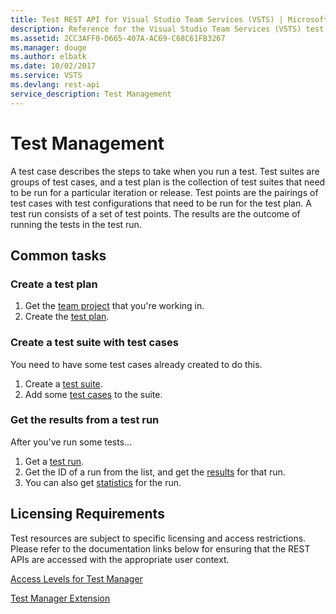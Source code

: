 ```yaml
---
title: Test REST API for Visual Studio Team Services (VSTS) | Microsoft Docs
description: Reference for the Visual Studio Team Services (VSTS) test REST API
ms.assetid: 2CC3AFF0-D665-407A-AC69-C68C61FB3267
ms.manager: douge
ms.author: elbatk
ms.date: 10/02/2017
ms.service: VSTS
ms.devlang: rest-api
service_description: Test Management
---
```


# Test Management

A test case describes the steps to take when you run a test.
Test suites are groups of test cases, and a test plan is the collection of test suites that need to be run for a particular iteration or release.
Test points are the pairings of test cases with test configurations that need to be run for the test plan.
A test run consists of a set of test points. The results are the outcome of running the tests in the test run.

## Common tasks

### Create a test plan
1. Get the [team project](../core/projects.md) that you're working in.
2. Create the [test plan](./plans/create.md).

### Create a test suite with test cases
You need to have some test cases already created to do this.

1. Create a [test suite](./suites/create.md).
2. Add some [test cases](./suites/add.md) to the suite.

### Get the results from a test run

After you've run some tests...

1. Get a [test run](./runs/list.md).
2. Get the ID of a run from the list, and get the [results](./results/gettestresultbyid.md) for that run.
3. You can also get [statistics](./runs/gettestrunstatistics.md) for the run.

## Licensing Requirements
Test resources are subject to specific licensing and access restrictions. Please refer to the documentation links below for ensuring that the REST APIs are accessed with the appropriate user context.

[Access Levels for Test Manager](https://www.visualstudio.com/en-us/docs/work/connect/change-access-levels#test-manager)

[Test Manager Extension](https://marketplace.visualstudio.com/items?itemName=ms.vss-testmanager-web)
